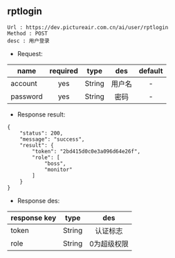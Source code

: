 

rptlogin
---

```
Url : https://dev.pictureair.com.cn/ai/user/rptlogin
Method : POST 
desc : 用户登录
```

* Request:

|name|required|type|des|default|
| ------------- |:-------------:|:-------------:|:---------------------------------------:|:-------------:|
| account | yes | String | 用户名 | - |
| password | yes | String | 密码 | - |

* Response result:
```
{
    "status": 200,
    "message": "success",
    "result": {
        "token": "2bd415d0c0e3a096d64e26f",
        "role": [
            "boss",
            "monitor"
        ]
    }
}
```

* Response des:

|response key|type|des|
| ------------- |:-------------:|:-------------:|
| token | String |认证标志 |
| role | String |0为超级权限 |
